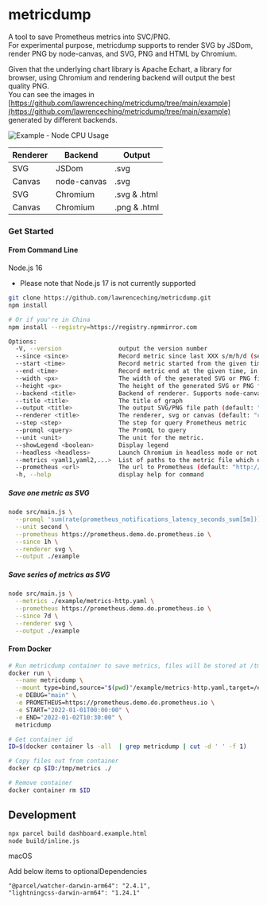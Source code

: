 # metricdump

A tool to save Prometheus metrics into SVC/PNG.  
For experimental purpose, metricdump supports to render SVG by JSDom, render PNG by node-canvas, and SVG, PNG and HTML by Chromium.

Given that the underlying chart library is Apache Echart, a library for browser, using Chromium and rendering backend will output the best quality PNG.  
You can see the images in [https://github.com/lawrenceching/metricdump/tree/main/example](https://github.com/lawrenceching/metricdump/tree/main/example) generated by different backends. 


![Example - Node CPU Usage](https://raw.githubusercontent.com/lawrenceching/metricdump/main/example/chromium/Node%20CPU%20Usage.svg)

|  Renderer   | Backend  | Output |
|  ----  | ----  | ----  |
| SVG  | JSDom | .svg  |
| Canvas  | node-canvas | .svg  |
| SVG  | Chromium | .svg & .html  |
| Canvas  | Chromium | .png & .html  |

### Get Started

#### From Command Line

Node.js 16

* Please note that Node.js 17 is not currently supported

```bash
git clone https://github.com/lawrenceching/metricdump.git
npm install

# Or if you're in China
npm install --registry=https://registry.npmmirror.com
```

```bash
Options:
  -V, --version                output the version number
  --since <since>              Record metric since last XXX s/m/h/d (seconds/minutes/hours/days), default in seconds
  --start <time>               Record metric started from the given time, in format yyyy-MM-ddThh:mm:ss
  --end <time>                 Record metric end at the given time, in format yyyy-MM-ddThh:mm:ss
  --width <px>                 The width of the generated SVG or PNG file (default: "1024")
  --height <px>                The height of the generated SVG or PNG file (default: "600")
  --backend <title>            Backend of renderer. Supports node-canvas or chromium
  --title <title>              The title of graph
  --output <title>             The output SVG/PNG file path (default: "./output")
  --renderer <title>           The renderer, svg or canvas (default: "canvas")
  --step <step>                The step for query Prometheus metric
  --promql <query>             The PromQL to query
  --unit <unit>                The unit for the metric.
  --showLegend <boolean>       Display legend
  --headless <headless>        Launch Chromium in headless mode or not
  --metrics <yaml1,yaml2,...>  List of paths to the metric file which defined a series of metrics need to be recorded
  --prometheus <url>           The url to Prometheus (default: "http://localhost:9090")
  -h, --help                   display help for command
  ```

##### Save one metric as SVG

```bash
node src/main.js \
  --promql 'sum(rate(prometheus_notifications_latency_seconds_sum[5m]))/sum(rate(prometheus_notifications_latency_seconds_count[5m]))' \
  --unit second \
  --prometheus https://prometheus.demo.do.prometheus.io \
  --since 1h \
  --renderer svg \
  --output ./example
```

##### Save series of metrics as SVG

```bash
node src/main.js \
  --metrics ./example/metrics-http.yaml \
  --prometheus https://prometheus.demo.do.prometheus.io \
  --since 7d \
  --renderer svg \
  --output ./example
```

#### From Docker

```bash
# Run metricdump container to save metrics, files will be stored at /tmp/metrics inside the container
docker run \
  --name metricdump \
  --mount type=bind,source="$(pwd)"/example/metrics-http.yaml,target=/etc/prometheus-snaphost/metrics-http.yaml,readonly \
  -e DEBUG="main" \
  -e PROMETHEUS=https://prometheus.demo.do.prometheus.io \
  -e START="2022-01-01T00:00:00" \
  -e END="2022-01-02T10:30:00" \
  metricdump

# Get container id
ID=$(docker container ls -all  | grep metricdump | cut -d ' ' -f 1)

# Copy files out from container
docker cp $ID:/tmp/metrics ./

# Remove container
docker container rm $ID
```

## Development

```bash
npx parcel build dashboard.example.html
node build/inline.js
```

macOS

Add below items to optionalDependencies
```
"@parcel/watcher-darwin-arm64": "2.4.1",
"lightningcss-darwin-arm64": "1.24.1"
```